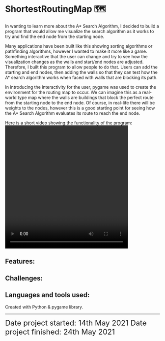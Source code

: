 # ShortestRoutingMap 🗺️

In wanting to learn more about the A* Search Algorithm, I decided to build a program that would allow me visualize the search algorithm as it works to try and find the end node from the starting node.


Many applications have been built like this showing sorting algorithms or pathfinding algorithms, however I wanted to make it more like a game. Something interactive that the user can change and try to see how the visualization changes as the walls and start/end nodes are adjusted. Therefore, I built this program to allow people to do that. Users can add the starting and end nodes, then adding the walls so that they can test how the A* search algorithm works when faced with walls that are blocking its path.


In introducing the interactivity for the user, pygame was used to create the environment for the routing map to occur. We can imagine this as a real-world type map where the walls are buildings that block the perfect route from the starting node to the end node. Of course, in real-life there will be weights to the nodes, however this is a good starting point for seeing how the A* Search Algorithm evaluates its route to reach the end node.

Here is a short video showing the functionality of the program:
<video src="https://user-images.githubusercontent.com/59411811/146115886-3415243c-62dc-4981-8eef-f47561b4e314.mov" width="400" height="400">

## Features:

  
## Challenges:

  
## Languages and tools used:
Created with Python & pygame library.


------------------------------------
<font size="5"> Date project started: 14th May 2021 </font> 
<font size="5"> Date project finished: 24th May 2021 </font> 
